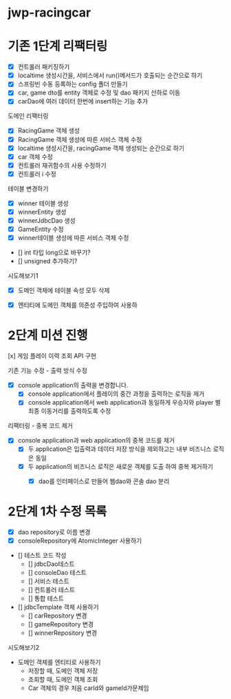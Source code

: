 # jwp-racingcar

# 기존 1단계 리팩터링
- [x] 컨트롤러 패키징하기
- [x] localtime 생성시간을, 서비스에서 run()메서드가 호출되는 순간으로 하기
- [x] 스프링빈 수동 등록하는 config 폴더 만들기
- [x] car, game dto를 entity 객체로 수정 및 dao 패키지 산하로 이동
- [x] carDao에 여러 데이터 한번에 insert하는 기능 추가

도메인 리팩터링
- [x] RacingGame 객체 생성
- [x] RacingGame 객체 생성에 따른 서비스 객체 수정
- [x] localtime 생성시간을, racingGame 객체 생성되는 순간으로 하기
- [x] car 객체 수정
- [x] 컨트롤러 재귀함수의 사용 수정하기
- [x] 컨트롤러 i 수정

테이블 변경하기
- [x] winner 테이블 생성
- [x] winnerEntity 생성 
- [x] winnerJdbcDao 생성
- [x] GameEntity 수정
- [x] winner테이블 생성에 따른 서비스 객체 수정
- [] int 타입 long으로 바꾸기?
- [] unsigned 추가하기?


시도해보기1
- [x] 도메인 객체에 테이블 속성 모두 삭제
- [x] 엔티티에 도메인 객체를 의존성 주입하여 사용하


# 2단계 미션 진행
[x] 게임 플레이 이력 조회 API 구현

기존 기능 수정 - 출력 방식 수정
- [x] console application의 출력을 변경합니다.
  - [x] console application에서 플레이의 중간 과정을 출력하는 로직을 제거
  - [x] console application에서 web application과 동일하게 우승자와 player 별 최종 이동거리를 출력하도록 수정

리팩터링 - 중복 코드 제거
- [x] console application과 web application의 중복 코드를 제거
  - [x] 두 application은 입출력과 데이터 저장 방식을 제외하고는 내부 비즈니스 로직은 동일
  - [x] 두 application의 비즈니스 로직은 새로운 객체를 도출 하여 중복 제거하기
    - [x] dao를 인터페이스로 만들어 웹dao와 콘솔 dao 분리
  

# 2단계 1차 수정 목록
- [x] dao repository로 이름 변경
- [x] consoleRepository에 AtomicInteger 사용하기
- [] 테스트 코드 작성
  - [] jdbcDao테스트
  - [] consoleDao 테스트
  - [] 서비스 테스트
  - [] 컨트롤러 테스트
  - [] 통합 테스트
- [] jdbcTemplate 객체 사용하기
  - [] carRepository 변경
  - [] gameRepository 변경
  - [] winnerRepository 변경


시도해보기2
- 도메인 객체를 엔티티로 사용하기
  - 저장할 때, 도메인 객체 저장
  - 조회할 때, 도메인 객체 조회
  - Car 객체의 경우 처음 carId와 gameId가문제임
